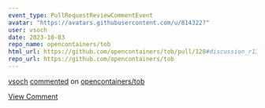 ```yaml
---
event_type: PullRequestReviewCommentEvent
avatar: "https://avatars.githubusercontent.com/u/814322?"
user: vsoch
date: 2023-10-03
repo_name: opencontainers/tob
html_url: https://github.com/opencontainers/tob/pull/128#discussion_r1343324547
repo_url: https://github.com/opencontainers/tob
---
```


<a href='https://github.com/vsoch' target='_blank'>vsoch</a> <a href='https://github.com/opencontainers/tob/pull/128#discussion_r1343324547' target='_blank'>commented</a> on <a href='https://github.com/opencontainers/tob' target='_blank'>opencontainers/tob</a>

<a href='https://github.com/opencontainers/tob/pull/128#discussion_r1343324547' target='_blank'>View Comment</a>